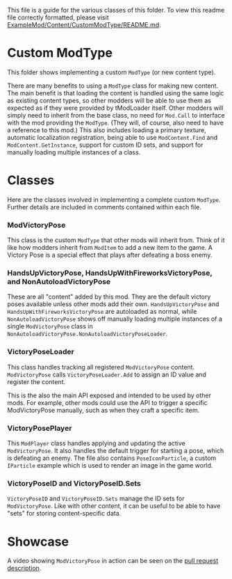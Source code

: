 This file is a guide for the various classes of this folder. To view this readme file correctly formatted, please visit [ExampleMod/Content/CustomModType/README.md](https://github.com/tModLoader/tModLoader/tree/stable/ExampleMod/Content/CustomModType/README.md).

# Custom ModType
This folder shows implementing a custom `ModType` (or new content type). 

There are many benefits to using a `ModType` class for making new content. The main benefit is that loading the content is handled using the same logic as existing content types, so other modders will be able to use them as expected as if they were provided by tModLoader itself. Other modders will simply need to inherit from the base class, no need for `Mod.Call` to interface with the mod providing the `ModType`. (They will, of course, also need to have a reference to this mod.) This also includes loading a primary texture, automatic localization registration, being able to use `ModContent.Find` and `ModContent.GetInstance`, support for custom ID sets, and support for manually loading multiple instances of a class.

# Classes
Here are the classes involved in implementing a complete custom `ModType`. Further details are included in comments contained within each file.

### ModVictoryPose
This class is the custom `ModType` that other mods will inherit from. Think of it like how modders inherit from `ModItem` to add a new item to the game. A Victory Pose is a special effect that plays after defeating a boss enemy.

### HandsUpVictoryPose, HandsUpWithFireworksVictoryPose, and NonAutoloadVictoryPose
These are all "content" added by this mod. They are the default victory poses available unless other mods add their own. `HandsUpVictoryPose` and `HandsUpWithFireworksVictoryPose` are autoloaded as normal, while `NonAutoloadVictoryPose` shows off manually loading multiple instances of a single `ModVictoryPose` class in `NonAutoloadVictoryPose.NonAutoloadVictoryPoseLoader`.

### VictoryPoseLoader 
This class handles tracking all registered `ModVictoryPose` content. `ModVictoryPose` calls `VictoryPoseLoader.Add` to assign an ID value and register the content.

This is the also the main API exposed and intended to be used by other mods. For example, other mods could use the API to trigger a specific ModVictoryPose manually, such as when they craft a specific item.

### VictoryPosePlayer 
This `ModPlayer` class handles applying and updating the active `ModVictoryPose`. It also handles the default trigger for starting a pose, which is defeating an enemy. The file also contains `PoseIconParticle`, a custom `IParticle` example which is used to render an image in the game world.

### VictoryPoseID and VictoryPoseID.Sets
`VictoryPoseID` and `VictoryPoseID.Sets` manage the ID sets for `ModVictoryPose`. Like with other content, it can be useful to be able to have "sets" for storing content-specific data.

# Showcase
A video showing `ModVictoryPose` in action can be seen on the [pull request description](https://github.com/tModLoader/tModLoader/pull/4611).
